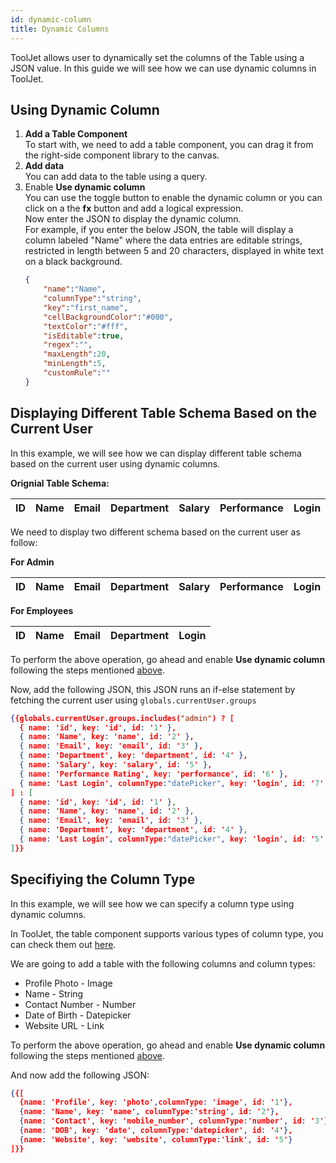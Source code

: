 ```yaml
---
id: dynamic-column
title: Dynamic Columns
---
```


ToolJet allows user to dynamically set the columns of the Table using a JSON value. In this guide we will see how we can use dynamic columns in ToolJet.

<div style={{paddingTop:'24px'}}>

## Using Dynamic Column

1. **Add a Table Component** <br/>
    To start with, we need to add a table component, you can drag it from the right-side component library to the canvas.
2. **Add data** <br/>
    You can add data to the table using a query.
3. Enable **Use dynamic column** <br/>
    You can use the toggle button to enable the dynamic column or you can click on a the **fx** button and add a logical expression. <br/>
    Now enter the JSON to display the dynamic column. <br/>
    For example, if you enter the below JSON, the table will display a column labeled "Name" where the data entries are editable strings, restricted in length between 5 and 20 characters, displayed in white text on a black background.
    ```json
    {
        "name":"Name",
        "columnType":"string",
        "key":"first_name",
        "cellBackgroundColor":"#000",
        "textColor":"#fff",
        "isEditable":true,
        "regex":"",
        "maxLength":20,
        "minLength":5,
        "customRule":""
    }
    ```

</div>

<div style={{paddingTop:'24px'}}>

## Displaying Different Table Schema Based on the Current User

In this example, we will see how we can display different table schema based on the current user using dynamic columns.

**Orignial Table Schema:**

| ID | Name | Email | Department | Salary | Performance | Login |
|----|------|-------|------------|--------|-------------|-------|

We need to display two different schema based on the current user as follow:

**For Admin**

| ID | Name | Email | Department | Salary | Performance | Login |
|----|------|-------|------------|--------|-------------|-------|

**For Employees**

| ID | Name | Email | Department | Login |
|----|------|-------|------------|-------|

To perform the above operation, go ahead and enable **Use dynamic column** following the steps mentioned [above](#using-dynamic-column).

Now, add the following JSON, this JSON runs an if-else statement by fetching the current user using `globals.currentUser.groups`

```json
{{globals.currentUser.groups.includes("admin") ? [
  { name: 'id', key: 'id', id: '1' },
  { name: 'Name', key: 'name', id: '2' },
  { name: 'Email', key: 'email', id: '3' },
  { name: 'Department', key: 'department', id: '4' },
  { name: 'Salary', key: 'salary', id: '5' },
  { name: 'Performance Rating', key: 'performance', id: '6' },
  { name: 'Last Login', columnType:"datePicker", key: 'login', id: '7' }
] : [
  { name: 'id', key: 'id', id: '1' },
  { name: 'Name', key: 'name', id: '2' },
  { name: 'Email', key: 'email', id: '3' },
  { name: 'Department', key: 'department', id: '4' },
  { name: 'Last Login', columnType:"datePicker", key: 'login', id: '5' }
]}}
```

</div>

<div style={{paddingTop:'24px'}}>

## Specifiying the Column Type

In this example, we will see how we can specify a column type using dynamic columns.

In ToolJet, the table component supports various types of column type, you can check them out [here](./columns.md).

We are going to add a table with the following columns and column types:
- Profile Photo - Image
- Name - String
- Contact Number - Number
- Date of Birth - Datepicker
- Website URL - Link

To perform the above operation, go ahead and enable **Use dynamic column** following the steps mentioned [above](#using-dynamic-column).

And now add the following JSON:
```json
{{[
  {name: 'Profile', key: 'photo',columnType: 'image', id: '1'},
  {name: 'Name', key: 'name', columnType:'string', id: '2'},
  {name: 'Contact', key: 'mobile_number', columnType:'number', id: '3'},
  {name: 'DOB', key: 'date', columnType:'datepicker', id: '4'}, 
  {name: 'Website', key: 'website', columnType:'link', id: '5'}
]}}
```

</div>
